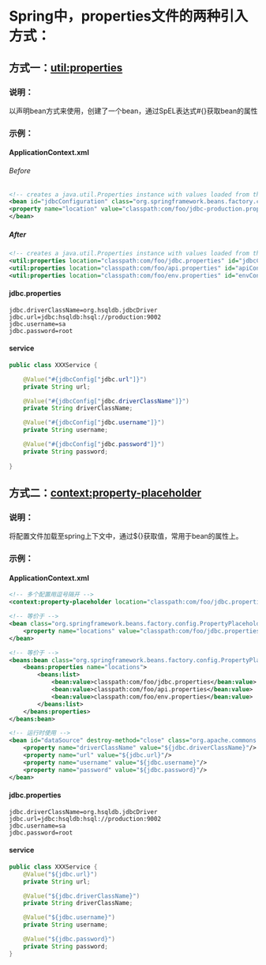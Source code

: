 # Spring中，properties文件的两种引入方式：

## 方式一：<util:properties>

### 说明：

以声明bean方式来使用，创建了一个bean，通过SpEL表达式#{}获取bean的属性

### 示例：

#### ApplicationContext.xml

###### Before

```xml
<!-- creates a java.util.Properties instance with values loaded from the supplied location -->
<bean id="jdbcConfiguration" class="org.springframework.beans.factory.config.PropertiesFactoryBean">
<property name="location" value="classpath:com/foo/jdbc-production.properties"/>
</bean>
```

##### After

```xml
<!-- creates a java.util.Properties instance with values loaded from the supplied location -->
<util:properties location="classpath:com/foo/jdbc.properties" id="jdbcConfig"/>
<util:properties location="classpath:com/foo/api.properties" id="apiConfig"/>
<util:properties location="classpath:com/foo/env.properties" id="envConfig"/>
```

#### jdbc.properties

```properties
jdbc.driverClassName=org.hsqldb.jdbcDriver
jdbc.url=jdbc:hsqldb:hsql://production:9002
jdbc.username=sa
jdbc.password=root
```

#### service

```java
public class XXXService {

    @Value("#{jdbcConfig["jdbc.url"]}")
    private String url;

    @Value("#{jdbcConfig["jdbc.driverClassName"]}")
    private String driverClassName;

    @Value("#{jdbcConfig["jdbc.username"]}")
    private String username;

    @Value("#{jdbcConfig["jdbc.password"]}")
    private String password;
    
}
```

## 方式二：<context:property-placeholder>

### 说明：

将配置文件加载至spring上下文中，通过${}获取值，常用于bean的属性上。

### 示例：

#### ApplicationContext.xml

```xml
<!-- 多个配置用逗号隔开 -->
<context:property-placeholder location="classpath:com/foo/jdbc.properties,classpath:com/foo/api.properties,classpath:com/foo/env.properties"/>

<!-- 等价于 -->
<bean class="org.springframework.beans.factory.config.PropertyPlaceholderConfigurer">
	<property name="locations" value="classpath:com/foo/jdbc.properties,classpath:com/foo/api.properties,classpath:com/foo/env.properties">
</bean>

<!-- 等价于 -->
<beans:bean class="org.springframework.beans.factory.config.PropertyPlaceholderConfigurer">
	<beans:properties name="locations">
		<beans:list>									
            <bean:value>classpath:com/foo/jdbc.properties</bean:value>
            <bean:value>classpath:com/foo/api.properties</bean:value>
            <bean:value>classpath:com/foo/env.properties</bean:value>
		</beans:list>
	</beans:properties>
</beans:bean>

<!-- 运行时使用 -->	
<bean id="dataSource" destroy-method="close" class="org.apache.commons.dbcp.BasicDataSource">
	<property name="driverClassName" value="${jdbc.driverClassName}"/>
    <property name="url" value="${jdbc.url}"/>
    <property name="username" value="${jdbc.username}"/>
    <property name="password" value="${jdbc.password}"/>
</bean>
```

#### jdbc.properties

```properties
jdbc.driverClassName=org.hsqldb.jdbcDriver
jdbc.url=jdbc:hsqldb:hsql://production:9002
jdbc.username=sa
jdbc.password=root
```

#### service

```java
public class XXXService {
    @Value("${jdbc.url}")
    private String url;

    @Value("${jdbc.driverClassName}")
    private String driverClassName;

    @Value("${jdbc.username}")
    private String username;

    @Value("${jdbc.password}")
    private String password;
}
```


